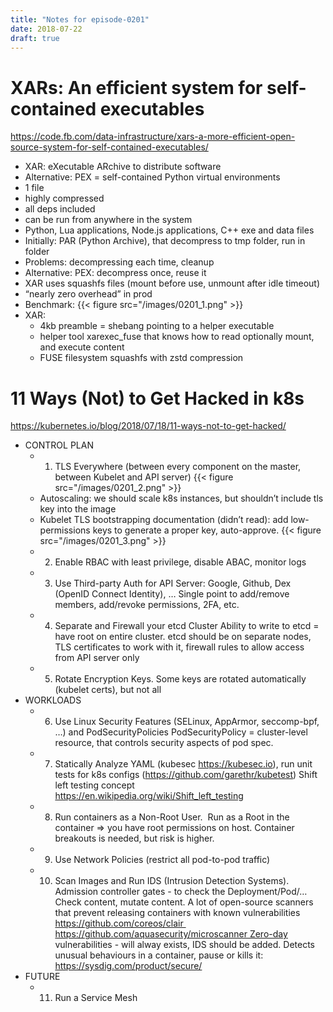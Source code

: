 ```yaml
---
title: "Notes for episode-0201"
date: 2018-07-22
draft: true
---
```



# XARs: An efficient system for self-contained executables
https://code.fb.com/data-infrastructure/xars-a-more-efficient-open-source-system-for-self-contained-executables/

- XAR: eXecutable ARchive to distribute software
- Alternative: PEX = self-contained Python virtual environments
- 1 file
- highly compressed
- all deps included
- can be run from anywhere in the system
- Python, Lua applications, Node.js applications, C++ exe and data files
- Initially: PAR (Python Archive), that decompress to tmp folder, run in folder
- Problems: decompressing each time, cleanup
- Alternative: PEX: decompress once, reuse it
- XAR uses squashfs files (mount before use, unmount after idle timeout)
- “nearly zero overhead” in prod
- Benchmark:
    {{< figure src="/images/0201_1.png" >}}
- XAR:
    - 4kb preamble = shebang pointing to a helper executable
    - helper tool xarexec_fuse that knows how to read optionally mount, and execute content
    - FUSE filesystem squashfs with zstd compression


# 11 Ways (Not) to Get Hacked in k8s
https://kubernetes.io/blog/2018/07/18/11-ways-not-to-get-hacked/

- CONTROL PLAN
    - 1. TLS Everywhere (between every component on the master, between Kubelet and API server)
    {{< figure src="/images/0201_2.png" >}}
    - Autoscaling: we should scale k8s instances, but shouldn’t include tls key into the image
    - Kubelet TLS bootstrapping documentation (didn’t read): add low-permissions keys to generate a proper key, auto-approve.
    {{< figure src="/images/0201_3.png" >}}
    - 2. Enable RBAC with least privilege, disable ABAC, monitor logs
    - 3. Use Third-party Auth for API Server: Google, Github, Dex (OpenID Connect Identity), … Single point to add/remove members, add/revoke permissions, 2FA, etc.
    - 4. Separate and Firewall your etcd Cluster Ability to write to etcd = have root on entire cluster. etcd should be on separate nodes, TLS certificates to work with it, firewall rules to allow access from API server only
    - 5. Rotate Encryption Keys. Some keys are rotated automatically (kubelet certs), but not all
- WORKLOADS
    - 6. Use Linux Security Features (SELinux, AppArmor, seccomp-bpf, …) and PodSecurityPolicies PodSecurityPolicy = cluster-level resource, that controls security aspects of pod spec.
    - 7. Statically Analyze YAML (kubesec https://kubesec.io), run unit tests for k8s configs (https://github.com/garethr/kubetest) Shift left testing concept https://en.wikipedia.org/wiki/Shift_left_testing
    - 8. Run containers as a Non-Root User.  Run as a Root in the container => you have root permissions on host. Container breakouts is needed, but risk is higher.
    - 9. Use Network Policies (restrict all pod-to-pod traffic)
    - 10. Scan Images and Run IDS (Intrusion Detection Systems). Admission controller gates - to check the Deployment/Pod/… Check content, mutate content. A lot of open-source scanners that prevent releasing containers with known vulnerabilities https://github.com/coreos/clair https://github.com/aquasecurity/microscanner Zero-day vulnerabilities - will alway exists, IDS should be added. Detects unusual behaviours in a container, pause or kills it: https://sysdig.com/product/secure/
- FUTURE
    - 11. Run a Service Mesh


